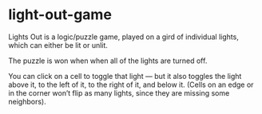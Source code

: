 # light-out-game

Lights Out is a logic/puzzle game, played on a gird of individual lights, which can either be lit or unlit. 

The puzzle is won when when all of the lights are turned off.

You can click on a cell to toggle that light — but it also toggles the light above it, to the left of it, to the right of it, and below it. (Cells on an edge or in the corner won’t flip as many lights, since they are missing some neighbors).